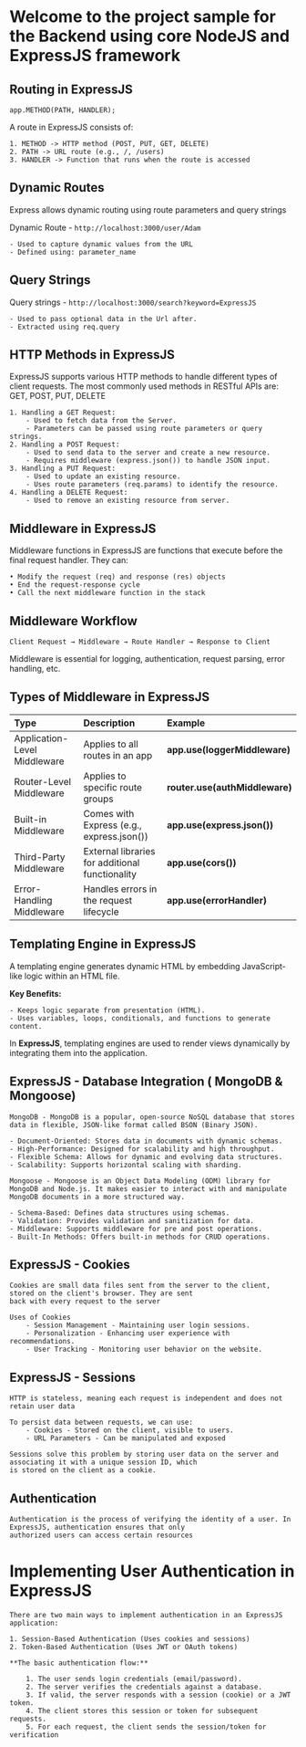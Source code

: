# Welcome to the project sample for the Backend using core NodeJS and ExpressJS framework

## Routing in ExpressJS

    app.METHOD(PATH, HANDLER);

A route in ExpressJS consists of:

    1. METHOD -> HTTP method (POST, PUT, GET, DELETE)
    2. PATH -> URL route (e.g., /, /users)
    3. HANDLER -> Function that runs when the route is accessed

## Dynamic Routes

Express allows dynamic routing using route parameters and query strings

Dynamic Route - `http://localhost:3000/user/Adam`

    - Used to capture dynamic values from the URL
    - Defined using: parameter_name

## Query Strings

Query strings - `http://localhost:3000/search?keyword=ExpressJS`

    - Used to pass optional data in the Url after.
    - Extracted using req.query

## HTTP Methods in ExpressJS

ExpressJS supports various HTTP methods to handle different
types of client requests. The most commonly used methods in
RESTful APIs are: GET, POST, PUT, DELETE

    1. Handling a GET Request:
        - Used to fetch data from the Server.
        - Parameters can be passed using route parameters or query strings.
    2. Handling a POST Request:
        - Used to send data to the server and create a new resource.
        - Requires middleware (express.json()) to handle JSON input.
    3. Handling a PUT Request:
        - Used to update an existing resource.
        - Uses route parameters (req.params) to identify the resource.
    4. Handling a DELETE Request:
        - Used to remove an existing resource from server.

## Middleware in ExpressJS

Middleware functions in ExpressJS are functions that execute before the final request handler. They can:

    • Modify the request (req) and response (res) objects
    • End the request-response cycle
    • Call the next middleware function in the stack

## Middleware Workflow

    Client Request → Middleware → Route Handler → Response to Client

Middleware is essential for logging, authentication, request parsing, error handling, etc.

## Types of Middleware in ExpressJS

| Type                         | Description                                     | Example                        |
| :--------------------------- | :---------------------------------------------- | :----------------------------- |
| Application-Level Middleware | Applies to all routes in an app                 | **app.use(loggerMiddleware)**  |
| Router-Level Middleware      | Applies to specific route groups                | **router.use(authMiddleware)** |
| Built-in Middleware          | Comes with Express (e.g., express.json())       | **app.use(express.json())**    |
| Third-Party Middleware       | External libraries for additional functionality | **app.use(cors())**            |
| Error-Handling Middleware    | Handles errors in the request lifecycle         | **app.use(errorHandler)**      |

## Templating Engine in ExpressJS

A templating engine generates dynamic HTML by embedding JavaScript-like logic within an HTML file.

**Key Benefits:**

    - Keeps logic separate from presentation (HTML).
    - Uses variables, loops, conditionals, and functions to generate content.

In **ExpressJS**, templating engines are used to render views dynamically by integrating them into the application.

## ExpressJS - Database Integration ( MongoDB & Mongoose)

    MongoDB - MongoDB is a popular, open-source NoSQL database that stores data in flexible, JSON-like format called BSON (Binary JSON).

    - Document-Oriented: Stores data in documents with dynamic schemas.
    - High-Performance: Designed for scalability and high throughput.
    - Flexible Schema: Allows for dynamic and evolving data structures.
    - Scalability: Supports horizontal scaling with sharding.

    Mongoose - Mongoose is an Object Data Modeling (ODM) library for MongoDB and Node.js. It makes easier to interact with and manipulate MongoDB documents in a more structured way.

    - Schema-Based: Defines data structures using schemas.
    - Validation: Provides validation and sanitization for data.
    - Middleware: Supports middleware for pre and post operations.
    - Built-In Methods: Offers built-in methods for CRUD operations.

## ExpressJS - Cookies

    Cookies are small data files sent from the server to the client, stored on the client's browser. They are sent
    back with every request to the server

    Uses of Cookies
        - Session Management - Maintaining user login sessions.
        - Personalization - Enhancing user experience with recommendations.
        - User Tracking - Monitoring user behavior on the website.

## ExpressJS - Sessions

    HTTP is stateless, meaning each request is independent and does not retain user data

    To persist data between requests, we can use:
        - Cookies - Stored on the client, visible to users.
        - URL Parameters - Can be manipulated and exposed

    Sessions solve this problem by storing user data on the server and associating it with a unique session ID, which
    is stored on the client as a cookie.

## Authentication

    Authentication is the process of verifying the identity of a user. In ExpressJS, authentication ensures that only
    authorized users can access certain resources

# Implementing User Authentication in ExpressJS

    There are two main ways to implement authentication in an ExpressJS application:

    1. Session-Based Authentication (Uses cookies and sessions)
    2. Token-Based Authentication (Uses JWT or OAuth tokens)

    **The basic authentication flow:**

        1. The user sends login credentials (email/password).
        2. The server verifies the credentials against a database.
        3. If valid, the server responds with a session (cookie) or a JWT token.
        4. The client stores this session or token for subsequent requests.
        5. For each request, the client sends the session/token for verification
